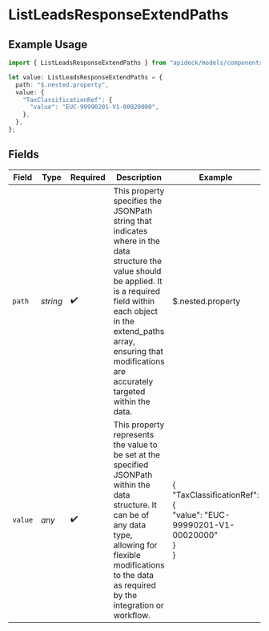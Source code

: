 # ListLeadsResponseExtendPaths

## Example Usage

```typescript
import { ListLeadsResponseExtendPaths } from "apideck/models/components";

let value: ListLeadsResponseExtendPaths = {
  path: "$.nested.property",
  value: {
    "TaxClassificationRef": {
      "value": "EUC-99990201-V1-00020000",
    },
  },
};
```

## Fields

| Field                                                                                                                                                                                                                                                         | Type                                                                                                                                                                                                                                                          | Required                                                                                                                                                                                                                                                      | Description                                                                                                                                                                                                                                                   | Example                                                                                                                                                                                                                                                       |
| ------------------------------------------------------------------------------------------------------------------------------------------------------------------------------------------------------------------------------------------------------------- | ------------------------------------------------------------------------------------------------------------------------------------------------------------------------------------------------------------------------------------------------------------- | ------------------------------------------------------------------------------------------------------------------------------------------------------------------------------------------------------------------------------------------------------------- | ------------------------------------------------------------------------------------------------------------------------------------------------------------------------------------------------------------------------------------------------------------- | ------------------------------------------------------------------------------------------------------------------------------------------------------------------------------------------------------------------------------------------------------------- |
| `path`                                                                                                                                                                                                                                                        | *string*                                                                                                                                                                                                                                                      | :heavy_check_mark:                                                                                                                                                                                                                                            | This property specifies the JSONPath string that indicates where in the data structure the value should be applied. It is a required field within each object in the extend_paths array, ensuring that modifications are accurately targeted within the data. | $.nested.property                                                                                                                                                                                                                                             |
| `value`                                                                                                                                                                                                                                                       | *any*                                                                                                                                                                                                                                                         | :heavy_check_mark:                                                                                                                                                                                                                                            | This property represents the value to be set at the specified JSONPath within the data structure. It can be of any data type, allowing for flexible modifications to the data as required by the integration or workflow.                                     | {<br/>"TaxClassificationRef": {<br/>"value": "EUC-99990201-V1-00020000"<br/>}<br/>}                                                                                                                                                                           |